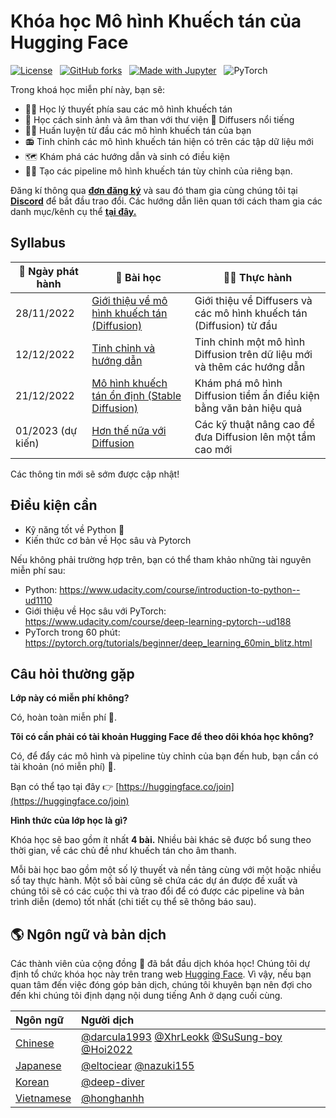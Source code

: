 # Khóa học Mô hình Khuếch tán của Hugging Face

[![License](https://img.shields.io/static/v1?label=License&message=Apache&color=<Yellow>)](https://github.com/huggingface/diffusion-models-class/blob/main/LICENSE) &nbsp;
[![GitHub forks](https://img.shields.io/github/forks/huggingface/diffusion-models-class.svg?style=social&label=Fork&maxAge=2592000)](https://github.com/dhakalnirajan/diffusion-models-class) &nbsp;
[![Made with Jupyter](https://img.shields.io/badge/Made%20with-Jupyter-red?style=flat-square&logo=Jupyter)](https://jupyter.org/try) &nbsp;
![PyTorch](https://img.shields.io/badge/PyTorch-%23EE4C2C.svg?style=flat-square&logo=PyTorch&logoColor=white)

Trong khoá học miễn phí này, bạn sẽ:

- 👩‍🎓 Học lý thuyết phía sau các mô hình khuếch tán
- 🧨 Học cách sinh ảnh và âm than với thư viện 🤗 Diffusers nổi tiếng
- 🏋️‍♂️ Huấn luyện từ đầu các mô hình khuếch tán của bạn
- 📻 Tinh chỉnh các mô hình khuếch tán hiện có trên các tập dữ liệu mới
- 🗺 Khám phá các hướng dẫn và sinh có điều kiện
- 🧑‍🔬 Tạo các pipeline mô hình khuếch tán tùy chỉnh của riêng bạn.

Đăng kí thông qua **[đơn đăng ký](https://huggingface.us17.list-manage.com/subscribe?u=7f57e683fa28b51bfc493d048&id=ef963b4162)** và sau đó tham gia cùng chúng tôi tại **[Discord](https://discord.gg/aYka4Yhff9)** để bắt đầu trao đổi. Các hướng dẫn liên quan tới cách tham gia các danh mục/kênh cụ thể **[tại đây.](https://discord.com/channels/879548962464493619/1014509271255367701)**

## Syllabus

| 📆 Ngày phát hành  | 📘 Bài học           | 👩‍💻 Thực hành |
|---------------|----------------------------------------------------------|----------------------------------------------------------------------------------------------------------|
| 28/11/2022  | [Giới thiệu về mô hình khuếch tán (Diffusion)](https://github.com/huggingface/diffusion-models-class/tree/main/unit1)| Giới thiệu về Diffusers và các mô hình khuếch tán (Diffusion) từ đầu |
| 12/12/2022  | [Tinh chỉnh và hướng dẫn](https://github.com/huggingface/diffusion-models-class/tree/main/unit2) | Tinh chỉnh một mô hình Diffusion trên dữ liệu mới và thêm các hướng dẫn|
| 21/12/2022  | [Mô hình khuếch tán ổn định (Stable Diffusion)](https://github.com/huggingface/diffusion-models-class/tree/main/unit3) | Khám phá mô hình Diffusion tiềm ẩn điều kiện bằng văn bản hiệu quả|
| 01/2023 (dự kiến)  | [Hơn thế nữa với Diffusion](https://github.com/huggingface/diffusion-models-class/tree/main/unit4) | Các kỹ thuật nâng cao để đưa Diffusion lên một tầm cao mới|

Các thông tin mới sẽ sớm được cập nhật!

## Điều kiện cần

- Kỹ năng tốt về Python 🐍
- Kiến thức cơ bản về Học sâu và Pytorch

Nếu không phải trường hợp trên, bạn có thể tham khảo những tài nguyên miễn phí sau:
- Python: https://www.udacity.com/course/introduction-to-python--ud1110
- Giới thiệu về Học sâu với PyTorch: https://www.udacity.com/course/deep-learning-pytorch--ud188
- PyTorch trong 60 phút: https://pytorch.org/tutorials/beginner/deep_learning_60min_blitz.html

## Câu hỏi thường gặp

**Lớp này có miễn phí không?**

Có, hoàn toàn miễn phí 🥳.

**Tôi có cần phải có tài khoản Hugging Face để theo dõi khóa học không?**

Có, để đẩy các mô hình và pipeline tùy chỉnh của bạn đến hub, bạn cần có tài khoản (nó miễn phí) 🤗.

Bạn có thể tạo tại đây 👉 [https://huggingface.co/join](https://huggingface.co/join)

**Hình thức của lớp học là gì?**

Khóa học sẽ bao gồm ít nhất **4 bài.** Nhiều bài khác sẽ được bổ sung theo thời gian, về các chủ đề như khuếch tán cho âm thanh.

Mỗi bài học bao gồm một số lý thuyết và nền tảng cùng với một hoặc nhiều sổ tay thực hành. Một số bài cũng sẽ chứa các dự án được đề xuất và chúng tôi sẽ có các cuộc thi và trao đổi để có được các pipeline và bản trình diễn (demo) tốt nhất (chi tiết cụ thể sẽ thông báo sau).

## 🌎 Ngôn ngữ và bản dịch

Các thành viên của cộng đồng 🤗 đã bắt đầu dịch khóa học! Chúng tôi dự định tổ chức khóa học này trên trang web [Hugging Face](https://huggingface.co/). Vì vậy, nếu bạn quan tâm đến việc đóng góp bản dịch, chúng tôi khuyên bạn nên đợi cho đến khi chúng tôi định dạng nội dung tiếng Anh ở dạng cuối cùng.

| Ngôn ngữ                                                                      | Người dịch |
|:------------------------------------------------------------------------------|:-----------------------------------------------------------------------------------|
| [Chinese](https://github.com/darcula1993/diffusion-models-class-CN/blob/main/README_CN.md)     | [@darcula1993](https://github.com/darcula1993) [@XhrLeokk](https://github.com/XhrLeokk) [@SuSung-boy](https://github.com/SuSung-boy) [@Hoi2022](https://github.com/Hoi2022)|
| [Japanese](https://github.com/eltociear/diffusion-models-class-JA/blob/main/README_JA.md)     | [@eltociear](https://github.com/eltociear) [@nazuki155](https://github.com/nazuki155)|
| [Korean](https://github.com/deep-diver/diffusion-models-class/blob/main/README_KR.md)     | [@deep-diver](https://github.com/deep-diver)
| [Vietnamese](https://github.com/honghanhh/diffusion-models-class-vn)     | [@honghanhh](https://github.com/honghanhh)
